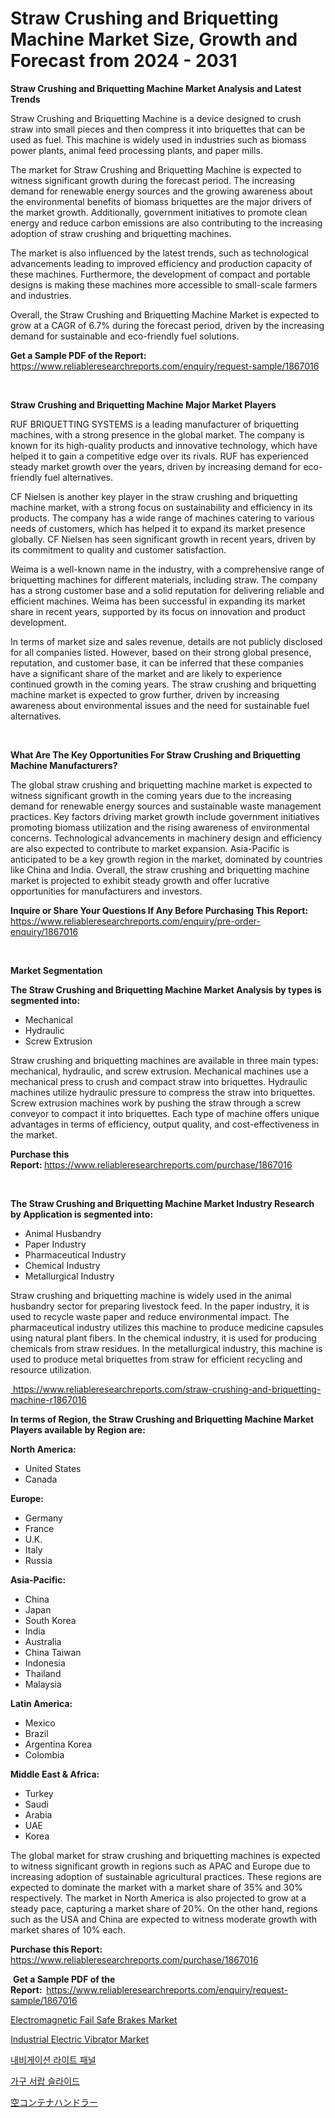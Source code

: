 <p><h1>Straw Crushing and Briquetting Machine Market Size, Growth and Forecast from 2024 - 2031</h1></p><p><strong>Straw Crushing and Briquetting Machine Market Analysis and Latest Trends</strong></p>
<p><p>Straw Crushing and Briquetting Machine is a device designed to crush straw into small pieces and then compress it into briquettes that can be used as fuel. This machine is widely used in industries such as biomass power plants, animal feed processing plants, and paper mills.</p><p>The market for Straw Crushing and Briquetting Machine is expected to witness significant growth during the forecast period. The increasing demand for renewable energy sources and the growing awareness about the environmental benefits of biomass briquettes are the major drivers of the market growth. Additionally, government initiatives to promote clean energy and reduce carbon emissions are also contributing to the increasing adoption of straw crushing and briquetting machines.</p><p>The market is also influenced by the latest trends, such as technological advancements leading to improved efficiency and production capacity of these machines. Furthermore, the development of compact and portable designs is making these machines more accessible to small-scale farmers and industries.</p><p>Overall, the Straw Crushing and Briquetting Machine Market is expected to grow at a CAGR of 6.7% during the forecast period, driven by the increasing demand for sustainable and eco-friendly fuel solutions.</p></p>
<p><strong>Get a Sample PDF of the Report:&nbsp;</strong> <a href="https://www.reliableresearchreports.com/enquiry/request-sample/1867016">https://www.reliableresearchreports.com/enquiry/request-sample/1867016</a></p>
<p>&nbsp;</p>
<p><strong>Straw Crushing and Briquetting Machine Major Market Players</strong></p>
<p><p>RUF BRIQUETTING SYSTEMS is a leading manufacturer of briquetting machines, with a strong presence in the global market. The company is known for its high-quality products and innovative technology, which have helped it to gain a competitive edge over its rivals. RUF has experienced steady market growth over the years, driven by increasing demand for eco-friendly fuel alternatives.</p><p>CF Nielsen is another key player in the straw crushing and briquetting machine market, with a strong focus on sustainability and efficiency in its products. The company has a wide range of machines catering to various needs of customers, which has helped it to expand its market presence globally. CF Nielsen has seen significant growth in recent years, driven by its commitment to quality and customer satisfaction.</p><p>Weima is a well-known name in the industry, with a comprehensive range of briquetting machines for different materials, including straw. The company has a strong customer base and a solid reputation for delivering reliable and efficient machines. Weima has been successful in expanding its market share in recent years, supported by its focus on innovation and product development.</p><p>In terms of market size and sales revenue, details are not publicly disclosed for all companies listed. However, based on their strong global presence, reputation, and customer base, it can be inferred that these companies have a significant share of the market and are likely to experience continued growth in the coming years. The straw crushing and briquetting machine market is expected to grow further, driven by increasing awareness about environmental issues and the need for sustainable fuel alternatives.</p></p>
<p>&nbsp;</p>
<p><strong>What Are The Key Opportunities For Straw Crushing and Briquetting Machine Manufacturers?</strong></p>
<p><p>The global straw crushing and briquetting machine market is expected to witness significant growth in the coming years due to the increasing demand for renewable energy sources and sustainable waste management practices. Key factors driving market growth include government initiatives promoting biomass utilization and the rising awareness of environmental concerns. Technological advancements in machinery design and efficiency are also expected to contribute to market expansion. Asia-Pacific is anticipated to be a key growth region in the market, dominated by countries like China and India. Overall, the straw crushing and briquetting machine market is projected to exhibit steady growth and offer lucrative opportunities for manufacturers and investors.</p></p>
<p><strong>Inquire or Share Your Questions If Any Before Purchasing This Report:</strong> <a href="https://www.reliableresearchreports.com/enquiry/pre-order-enquiry/1867016">https://www.reliableresearchreports.com/enquiry/pre-order-enquiry/1867016</a></p>
<p>&nbsp;</p>
<p><strong>Market Segmentation</strong></p>
<p><strong>The Straw Crushing and Briquetting Machine Market Analysis by types is segmented into:</strong></p>
<p><ul><li>Mechanical</li><li>Hydraulic</li><li>Screw Extrusion</li></ul></p>
<p><p>Straw crushing and briquetting machines are available in three main types: mechanical, hydraulic, and screw extrusion. Mechanical machines use a mechanical press to crush and compact straw into briquettes. Hydraulic machines utilize hydraulic pressure to compress the straw into briquettes. Screw extrusion machines work by pushing the straw through a screw conveyor to compact it into briquettes. Each type of machine offers unique advantages in terms of efficiency, output quality, and cost-effectiveness in the market.</p></p>
<p><strong>Purchase this Report:&nbsp;</strong><a href="https://www.reliableresearchreports.com/purchase/1867016">https://www.reliableresearchreports.com/purchase/1867016</a></p>
<p>&nbsp;</p>
<p><strong>The Straw Crushing and Briquetting Machine Market Industry Research by Application is segmented into:</strong></p>
<p><ul><li>Animal Husbandry</li><li>Paper Industry</li><li>Pharmaceutical Industry</li><li>Chemical Industry</li><li>Metallurgical Industry</li></ul></p>
<p><p>Straw crushing and briquetting machine is widely used in the animal husbandry sector for preparing livestock feed. In the paper industry, it is used to recycle waste paper and reduce environmental impact. The pharmaceutical industry utilizes this machine to produce medicine capsules using natural plant fibers. In the chemical industry, it is used for producing chemicals from straw residues. In the metallurgical industry, this machine is used to produce metal briquettes from straw for efficient recycling and resource utilization.</p></p>
<p><a href="https://www.reliableresearchreports.com/straw-crushing-and-briquetting-machine-r1867016">&nbsp;https://www.reliableresearchreports.com/straw-crushing-and-briquetting-machine-r1867016</a></p>
<p><strong>In terms of Region, the Straw Crushing and Briquetting Machine Market Players available by Region are:</strong></p>
<p>
    <p> <strong> North America: </strong>
        <ul>
            <li>United States</li>
            <li>Canada</li>
        </ul>
        </p> 
    <p> <strong> Europe: </strong>
        <ul>
            <li>Germany</li>
            <li>France</li>
            <li>U.K.</li>
            <li>Italy</li>
            <li>Russia</li>
        </ul>
        </p> 
    <p> <strong> Asia-Pacific: </strong>
        <ul>
            <li>China</li>
            <li>Japan</li>
            <li>South Korea</li>
            <li>India</li>
            <li>Australia</li>
            <li>China Taiwan</li>
            <li>Indonesia</li>
            <li>Thailand</li>
            <li>Malaysia</li>
        </ul>
        </p> 
    <p> <strong> Latin America: </strong>
        <ul>
            <li>Mexico</li>
            <li>Brazil</li>
            <li>Argentina Korea</li>
            <li>Colombia</li>
        </ul>
        </p> 
    <p> <strong> Middle East & Africa: </strong>
        <ul>
            <li>Turkey</li>
            <li>Saudi</li>
            <li>Arabia</li>
            <li>UAE</li>
            <li>Korea</li>
        </ul>
    </p>
    </p>
<p><p>The global market for straw crushing and briquetting machines is expected to witness significant growth in regions such as APAC and Europe due to increasing adoption of sustainable agricultural practices. These regions are expected to dominate the market with a market share of 35% and 30% respectively. The market in North America is also projected to grow at a steady pace, capturing a market share of 20%. On the other hand, regions such as the USA and China are expected to witness moderate growth with market shares of 10% each.</p></p>
<p><strong>Purchase this Report: </strong><a href="https://www.reliableresearchreports.com/purchase/1867016">https://www.reliableresearchreports.com/purchase/1867016</a></p>
<p>&nbsp;<strong>Get a Sample PDF of the Report:&nbsp;&nbsp;</strong><a href="https://www.reliableresearchreports.com/enquiry/request-sample/1867016">https://www.reliableresearchreports.com/enquiry/request-sample/1867016</a></p>
<p><strong></strong></p>
<p><p><a href="https://github.com/Sarissaschmalingtr6fz2739/Market-Research-Report-List-2/blob/main/electromagnetic-fail-safe-brakes-market.md">Electromagnetic Fail Safe Brakes Market</a></p><p><a href="https://github.com/jodemen/Market-Research-Report-List-2/blob/main/industrial-electric-vibrator-market.md">Industrial Electric Vibrator Market</a></p><p><a href="https://medium.com/@mayekuhic00/2024%EB%85%84%EB%B6%80%ED%84%B0-2031%EB%85%84%EA%B9%8C%EC%A7%80%EC%9D%98-%EA%B8%B0%EA%B0%84%EC%9D%84-%EC%9C%84%ED%95%9C-%ED%95%AD%ED%95%B4-%EC%A1%B0%EB%AA%85-%ED%8C%A8%EB%84%90-%EC%8B%9C%EC%9E%A5-%EB%B6%84%EC%84%9D-%EB%B0%8F-%EA%B7%9C%EB%AA%A8-%EC%98%88%EC%B8%A1-e6e033d2ef30">내비게이션 라이트 패널</a></p><p><a href="https://github.com/wallacBahrtyinger567686/Market-Research-Report-List-1/blob/main/593952339883.md">가구 서랍 슬라이드</a></p><p><a href="https://github.com/FrancoWeber2023/Market-Research-Report-List-1/blob/main/204260343336.md">空コンテナハンドラー</a></p></p>